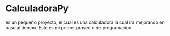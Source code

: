 # CalculadoraPy
es un pequeño proyecto, el cual es una calculadora la cual ira mejorando en base al tiempo. Este es mi primer proyecto de programacion
